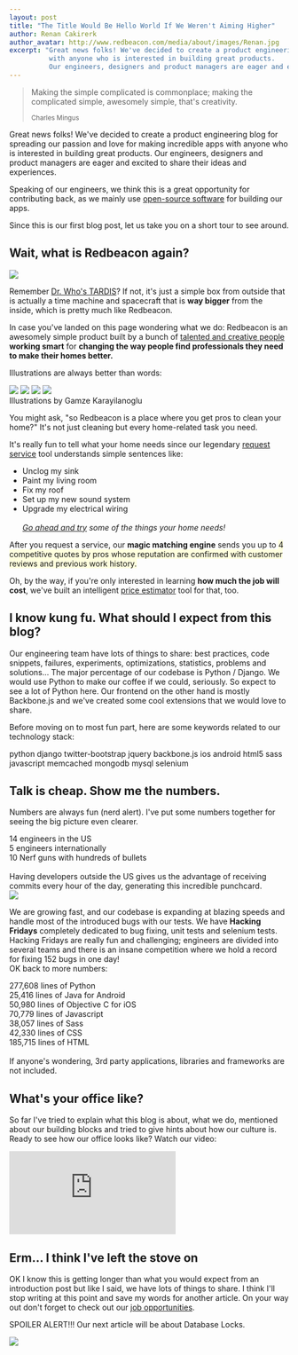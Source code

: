 ```yaml
---
layout: post
title: "The Title Would Be Hello World If We Weren't Aiming Higher"
author: Renan Cakirerk
author_avatar: http://www.redbeacon.com/media/about/images/Renan.jpg
excerpt: "Great news folks! We've decided to create a product engineering blog for spreading our passion and love for making incredible apps
          with anyone who is interested in building great products.
          Our engineers, designers and product managers are eager and excited to share their ideas and experiences."
---
```


<blockquote>
  <p class="lead"> Making the simple complicated is commonplace; making the complicated simple, awesomely simple, that's creativity.</p>
  <small>Charles Mingus</small>
</blockquote>

<p>
Great news folks! We've decided to create a product engineering blog for spreading our passion and love for making incredible apps
with anyone who is interested in building great products.
Our engineers, designers and product managers are eager and excited to share their ideas and experiences.
</p>

<p>
Speaking of our engineers, we think this is a great opportunity for contributing back, as we mainly use
<a href="http://en.wikipedia.org/wiki/Open-source_software" target="_blank">open-source software</a> for building our apps.
</p>

<p>
Since this is our first blog post, let us take you on a short tour to see around.
</p>

<h2>Wait, what is Redbeacon again?</h2>

<img src="/assets/tardis.png">

<p>
Remember <a href="http://en.wikipedia.org/wiki/TARDIS" target="_blank">Dr. Who's TARDIS</a>? If not, it's just a simple box
from outside that is actually a time machine and spacecraft that is <strong>way bigger</strong> from the inside, which is
pretty much like Redbeacon.
</p>

<p>
In case you've landed on this page wondering what we do: Redbeacon is an awesomely simple product built by a bunch of
<a href="http://redbeacon.com/about/team" target="_blank">talented and creative people</a> <strong>working smart</strong> for
<strong>changing the way people find professionals they need to make their homes better.</strong>
</p>

<p>
Illustrations are always better than words:
</p>

<div>
  <img src="/assets/rb-1.jpg">
  <img src="/assets/rb-2.jpg">
  <img src="/assets/rb-3.jpg">
  <img src="/assets/rb-4.jpg">
  <div class="img-info">Illustrations by Gamze Karayilanoglu</div>
</div>

<p>
You might ask, "so Redbeacon is a place where you get pros to clean your home?"
It's not just cleaning but every home-related task you need.
</p>

<p>
It's really fun to tell what your home needs since our legendary <a href="http://www.redbeacon.com/request_services" target="_blank">request service</a> tool
understands simple sentences like:
<ul style="margin-top: 0px">
  <li>Unclog my sink</li>
  <li>Paint my living room</li>
  <li>Fix my roof</li>
  <li>Set up my new sound system</li>
  <li>Upgrade my electrical wiring</li>
  <br><i><a href="http://www.redbeacon.com/request_services" target="_blank">Go ahead and try</a> some of the things your home needs!</i>
</ul>
</p>

<p>
After you request a service, our <strong>magic matching engine</strong> sends you up to <span  style="background-color: #ffffdd;">4 competitive quotes by
  pros whose reputation are confirmed with customer reviews and previous work history.</span>
</p>

<p>
Oh, by the way, if you're only interested in learning <strong>how much the job will cost</strong>, we've built an intelligent
<a href="http://redbeacon.com/price-estimator" target="_blank">price estimator</a> tool for that, too.
</p>

<h2>I know kung fu. What should I expect from this blog?</h2>

<p>
Our engineering team have lots of things to share: best practices, code snippets, failures, experiments, optimizations, statistics,
problems and solutions...
The major percentage of our codebase is Python / Django. We would use Python to make our coffee if we could, seriously. So expect
to see a lot of Python here. Our frontend on the other hand is mostly Backbone.js and we've created some cool extensions that we
would love to share.
</p>

<p>
Before moving on to most fun part, here are some keywords related to our technology stack:
</p>

<p class="text-center giant-labels">
<label class="label label-info">python</label>
<label class="label label-info">django</label>
<label class="label label-info">twitter-bootstrap</label>
<label class="label label-info">jquery</label>
<label class="label label-info">backbone.js</label>
<label class="label label-info">ios</label>
<label class="label label-info">android</label>
<label class="label label-info">html5</label>
<label class="label label-info">sass</label>
<label class="label label-info">javascript</label>
<label class="label label-info">memcached</label>
<label class="label label-info">mongodb</label>
<label class="label label-info">mysql</label>
<label class="label label-info">selenium</label>
</p>

<h2>Talk is cheap. Show me the numbers.</h2>

<p>
Numbers are always fun (nerd alert). I've put some numbers together for seeing the big picture even clearer.
<div class="text-center fact"><span class="semi-bold">14</span> engineers in the US</div>
<div class="text-center fact"><span class="semi-bold">5</span> engineers internationally</div>
<div class="text-center fact"><span class="semi-bold">10</span> Nerf guns with hundreds of bullets</div>

<br>
Having developers outside the US gives us the advantage of receiving commits every hour of the day, generating this incredible punchcard.<br>
<img src="/assets/punchcard.png">
</p>

<p>
We are growing fast, and our codebase is expanding at blazing speeds and handle most of the introduced bugs with our tests.
We have <strong>Hacking Fridays</strong> completely dedicated to bug fixing,
unit tests and selenium tests. Hacking Fridays are really fun and challenging; engineers are divided into several teams and there is an
insane competition where we hold a record for fixing <span class="medium">152 bugs</span> in one day!

<br>
OK back to more numbers:
<div class="text-center fact"><span class="semi-bold">277,608</span> lines of <span class="semi-bold">Python</span></div>
<div class="text-center fact"><span class="semi-bold">25,416</span> lines of <span class="semi-bold">Java</span> for Android</div>
<div class="text-center fact"><span class="semi-bold">50,980</span> lines of <span class="semi-bold">Objective C</span> for iOS</div>
<div class="text-center fact"><span class="semi-bold">70,779</span> lines of <span class="semi-bold">Javascript</span></div>
<div class="text-center fact"><span class="semi-bold">38,057</span> lines of <span class="semi-bold">Sass</span></div>
<div class="text-center fact"><span class="semi-bold">42,330</span> lines of <span class="semi-bold">CSS</span></div>
<div class="text-center fact"><span class="semi-bold">185,715</span> lines of <span class="semi-bold">HTML</span></div>
<br>
If anyone's wondering, 3rd party applications, libraries and frameworks are not included.
</p>

<h2>What's your office like?</h2>
<p>
So far I've tried to explain what this blog is about, what we do, mentioned about our building blocks and tried to
give hints about how our culture is. Ready to see how our office looks like? Watch our video:
</p>
<p>
<iframe frameborder="0" allowfullscreen="" src="http://www.youtube.com/embed/YK1xbJjKYXw?rel=0"></iframe>
</p>

<h2>Erm... I think I've left the stove on</h2>
<p>
OK I know this is getting longer than what you would expect from an introduction post but like I said, we have lots of things to share.
I think I'll stop writing at this point and save my words for another article. On your way out don't forget to check out our
<a href="http://www.redbeacon.com/about/jobs/" target="_blank">job opportunities</a>.
</p>
<p>
SPOILER ALERT!!! Our next article will be about Database Locks.
</p>

<img src="/assets/cat-sees-the-end.jpg">
